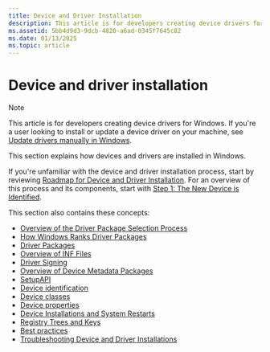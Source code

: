 ```yaml
---
title: Device and Driver Installation
description: This article is for developers creating device drivers for Windows. This documentation explains how devices and drivers are installed in Windows.
ms.assetid: 5bb4d9d3-9dcb-4820-a6ad-0345f7645c82
ms.date: 01/13/2025
ms.topic: article
---
```


# Device and driver installation

> [!NOTE]
> This article is for developers creating device drivers for Windows. If you're a user looking to install or update a device driver on your machine, see [Update drivers manually in Windows](https://support.microsoft.com/windows/update-drivers-manually-in-windows-ec62f46c-ff14-c91d-eead-d7126dc1f7b6).

This section explains how devices and drivers are installed in Windows.

If you're unfamiliar with the device and driver installation process, start by reviewing [Roadmap for Device and Driver Installation](roadmap-for-device-and-driver-installation--windows-vista-and-later-.md). For an overview of this process and its components, start with [Step 1: The New Device is Identified](step-1--the-new-device-is-identified.md).

This section also contains these concepts:

- [Overview of the Driver Package Selection Process](overview-of-the-driver-selection-process.md)
- [How Windows Ranks Driver Packages](how-windows-ranks-driver-packages.md)
- [Driver Packages](driver-packages.md)
- [Overview of INF Files](overview-of-inf-files.md)
- [Driver Signing](driver-signing.md)
- [Overview of Device Metadata Packages](overview-of-device-metadata-packages.md)
- [SetupAPI](setupapi.md)
- [Device identification](device-identification-strings.md)
- [Device classes](setup-classes-versus-interface-classes.md)
- [Device properties](device-properties.md)
- [Device Installations and System Restarts](device-installations-and-system-restarts.md)
- [Registry Trees and Keys](registry-trees-and-keys.md)
- [Best practices](accessing-device-properties.md)
- [Troubleshooting Device and Driver Installations](troubleshooting-device-and-driver-installations.md)
